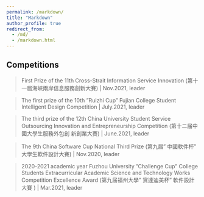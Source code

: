 ```yaml
---
permalink: /markdown/
title: "Markdown"
author_profile: true
redirect_from: 
  - /md/
  - /markdown.html
---
```


## Competitions
> First Prize of the 11th Cross-Strait Information Service Innovation (第十一屆海峽兩岸信息服務創新大賽) | Nov.2021, leader 

> The first prize of the 10th ”Ruizhi Cup” Fujian College Student
Intelligent Design Competition | July.2021, leader 

> The third prize of the 12th China University Student Service
Outsourcing Innovation and Entrepreneurship Competition (第十二届中國大學生服務外包創
新創業大賽) | June.2021, leader

>The 9th China Software Cup National Third Prize (第九届” 中國軟件杯” 大學生軟件設計大賽) | Nov.2020, leader

>2020-2021 academic year Fuzhou University ”Challenge Cup”
College Students Extracurricular Academic Science and Technology
Works Competition Excellence Award (第九届福州大學” 實達迪美杯” 軟件設計大賽
) | Mar.2021, leader